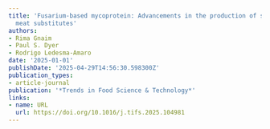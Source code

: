 ```yaml
---
title: 'Fusarium-based mycoprotein: Advancements in the production of sustainable
  meat substitutes'
authors:
- Rima Gnaim
- Paul S. Dyer
- Rodrigo Ledesma‐Amaro
date: '2025-01-01'
publishDate: '2025-04-29T14:56:30.598300Z'
publication_types:
- article-journal
publication: '*Trends in Food Science & Technology*'
links:
- name: URL
  url: https://doi.org/10.1016/j.tifs.2025.104981
---
```

